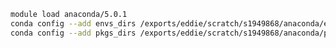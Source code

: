 ```bash
module load anaconda/5.0.1
conda config --add envs_dirs /exports/eddie/scratch/s1949868/anaconda/envs
conda config --add pkgs_dirs /exports/eddie/scratch/s1949868/anaconda/pkgs/
```
<!--stackedit_data:
eyJoaXN0b3J5IjpbNzAyNjY5NTE5XX0=
-->